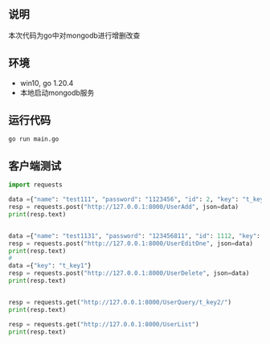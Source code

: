 ## 说明

本次代码为go中对mongodb进行增删改查

## 环境

- win10, go 1.20.4
- 本地启动mongodb服务

## 运行代码

```
go run main.go
```

## 客户端测试

```python
import requests

data ={"name": "test111", "password": "1123456", "id": 2, "key": "t_key2"}
resp = requests.post("http://127.0.0.1:8000/UserAdd", json=data)
print(resp.text)


data ={"name": "test1131", "password": "123456811", "id": 1112, "key": "t_key1"}
resp = requests.post("http://127.0.0.1:8000/UserEditOne", json=data)
print(resp.text)
#
data ={"key": "t_key1"}
resp = requests.post("http://127.0.0.1:8000/UserDelete", json=data)
print(resp.text)


resp = requests.get("http://127.0.0.1:8000/UserQuery/t_key2/")
print(resp.text)

resp = requests.get("http://127.0.0.1:8000/UserList")
print(resp.text)

```

